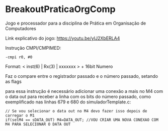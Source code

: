 # BreakoutPraticaOrgComp
Jogo e processador para a disciplina de Prática em Organisação de Computadores

Link explicativo do jogo: https://youtu.be/yIJ2XbERLA4


Instrução CMPI/CMPIMED:

    -cmpi r0, #0

Format: < inst(6) | Rx(3) | xxxxxxx >  + 16bit Numero

Faz o compare entre o registrador passado e o número passado, setando as flags

para essa instrução é necessário adicionar uma conexão a mais no M4 com o data out para receber a linha com os bits do número passado, como exemplificado nas linhas 679 e 680 do simuladorTemplate.c:

    // Se vou selecionar o data out no M4 devo fazer isso depois de carregar o M1
    if(selM4 == sDATA_OUT) M4=DATA_OUT; //VOU CRIAR UMA NOVA CONEXAO COM M4 PARA SELECIONAR O DATA OUT
